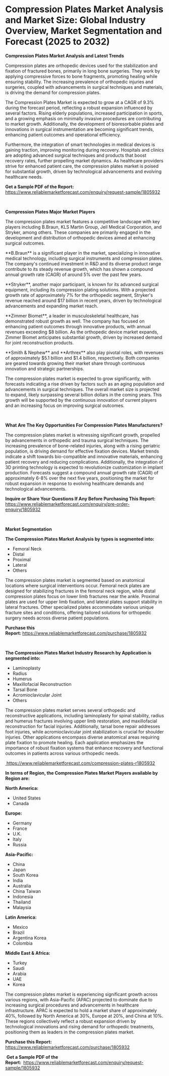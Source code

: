 <p><h1>Compression Plates Market Analysis and Market Size: Global Industry Overview, Market Segmentation and Forecast (2025 to 2032)</h1></p><p><strong>Compression Plates Market Analysis and Latest Trends</strong></p>
<p><p>Compression plates are orthopedic devices used for the stabilization and fixation of fractured bones, primarily in long bone surgeries. They work by applying compressive forces to bone fragments, promoting healing while ensuring stability. The increasing prevalence of orthopedic injuries and surgeries, coupled with advancements in surgical techniques and materials, is driving the demand for compression plates.</p><p>The Compression Plates Market is expected to grow at a CAGR of 9.3% during the forecast period, reflecting a robust expansion influenced by several factors. Rising elderly populations, increased participation in sports, and a growing emphasis on minimally invasive procedures are contributing to market growth. Additionally, the development of bioresorbable plates and innovations in surgical instrumentation are becoming significant trends, enhancing patient outcomes and operational efficiency. </p><p>Furthermore, the integration of smart technologies in medical devices is gaining traction, improving monitoring during recovery. Hospitals and clinics are adopting advanced surgical techniques and products that boost recovery rates, further propelling market dynamics. As healthcare providers strive for enhanced patient care, the compression plates market is poised for substantial growth, driven by technological advancements and evolving healthcare needs.</p></p>
<p><strong>Get a Sample PDF of the Report:&nbsp;</strong> <a href="https://www.reliablemarketforecast.com/enquiry/request-sample/1805932?utm_campaign=1893&utm_medium=2&utm_source=Github&utm_content=ia&utm_term=13042025&utm_id=compression-plates">https://www.reliablemarketforecast.com/enquiry/request-sample/1805932</a></p>
<p>&nbsp;</p>
<p><strong>Compression Plates Major Market Players</strong></p>
<p><p>The compression plates market features a competitive landscape with key players including B.Braun, KLS Martin Group, Jeil Medical Corporation, and Stryker, among others. These companies are primarily engaged in the development and distribution of orthopedic devices aimed at enhancing surgical outcomes.</p><p>**B.Braun** is a significant player in the market, specializing in innovative medical technology, including surgical instruments and compression plates. The company's continued investment in R&D and its diverse product range contribute to its steady revenue growth, which has shown a compound annual growth rate (CAGR) of around 5% over the past few years.</p><p>**Stryker**, another major participant, is known for its advanced surgical equipment, including its compression plating solutions. With a projected growth rate of approximately 7% for the orthopedic segment, Stryker's revenue reached around $17 billion in recent years, driven by technological advancements and expanding market reach.</p><p>**Zimmer Biomet**, a leader in musculoskeletal healthcare, has demonstrated robust growth as well. The company has focused on enhancing patient outcomes through innovative products, with annual revenues exceeding $8 billion. As the orthopedic device market expands, Zimmer Biomet anticipates substantial growth, driven by increased demand for joint reconstruction products.</p><p>**Smith & Nephew** and **Arthrex** also play pivotal roles, with revenues of approximately $5.1 billion and $1.4 billion, respectively. Both companies are geared towards growing their market share through continuous innovation and strategic partnerships.</p><p>The compression plates market is expected to grow significantly, with forecasts indicating a rise driven by factors such as an aging population and advancements in surgical techniques. The overall market size is projected to expand, likely surpassing several billion dollars in the coming years. This growth will be supported by the continuous innovation of current players and an increasing focus on improving surgical outcomes.</p></p>
<p>&nbsp;</p>
<p><strong>What Are The Key Opportunities For Compression Plates Manufacturers?</strong></p>
<p><p>The compression plates market is witnessing significant growth, propelled by advancements in orthopedic and trauma surgical techniques. The increasing prevalence of bone-related injuries, along with a rising geriatric population, is driving demand for effective fixation devices. Market trends indicate a shift towards bio-compatible and innovative materials, enhancing patient recovery and reducing complications. Additionally, the integration of 3D printing technology is expected to revolutionize customization in implant production. Forecasts suggest a compound annual growth rate (CAGR) of approximately 6-8% over the next five years, positioning the market for robust expansion in response to evolving healthcare demands and technological advancements.</p></p>
<p><strong>Inquire or Share Your Questions If Any Before Purchasing This Report:</strong> <a href="https://www.reliablemarketforecast.com/enquiry/pre-order-enquiry/1805932?utm_campaign=1893&utm_medium=2&utm_source=Github&utm_content=ia&utm_term=13042025&utm_id=compression-plates">https://www.reliablemarketforecast.com/enquiry/pre-order-enquiry/1805932</a></p>
<p>&nbsp;</p>
<p><strong>Market Segmentation</strong></p>
<p><strong>The Compression Plates Market Analysis by types is segmented into:</strong></p>
<p><ul><li>Femoral Neck</li><li>Distal</li><li>Proximal</li><li>Lateral</li><li>Others</li></ul></p>
<p><p>The compression plates market is segmented based on anatomical locations where surgical interventions occur. Femoral neck plates are designed for stabilizing fractures in the femoral neck region, while distal compression plates focus on lower limb fractures near the ankle. Proximal plates are used for upper limb fixation, and lateral plates support stability in lateral fractures. Other specialized plates accommodate various unique fracture sites and conditions, offering tailored solutions for orthopedic surgery needs across diverse patient populations.</p></p>
<p><strong>Purchase this Report:&nbsp;</strong><a href="https://www.reliablemarketforecast.com/purchase/1805932?utm_campaign=1893&utm_medium=2&utm_source=Github&utm_content=ia&utm_term=13042025&utm_id=compression-plates">https://www.reliablemarketforecast.com/purchase/1805932</a></p>
<p>&nbsp;</p>
<p><strong>The Compression Plates Market Industry Research by Application is segmented into:</strong></p>
<p><ul><li>Laminoplasty</li><li>Radius</li><li>Humerus</li><li>Maxillofacial Reconstruction</li><li>Tarsal Bone</li><li>Acromioclavicular Joint</li><li>Others</li></ul></p>
<p><p>The compression plates market serves several orthopedic and reconstructive applications, including laminoplasty for spinal stability, radius and humerus fractures involving upper limb restoration, and maxillofacial reconstruction for facial injuries. Additionally, tarsal bone repair addresses foot injuries, while acromioclavicular joint stabilization is crucial for shoulder injuries. Other applications encompass diverse anatomical areas requiring plate fixation to promote healing. Each application emphasizes the importance of robust fixation systems that enhance recovery and functional outcomes in patients across various orthopedic needs.</p></p>
<p><a href="https://www.reliablemarketforecast.com/compression-plates-r1805932?utm_campaign=1893&utm_medium=2&utm_source=Github&utm_content=ia&utm_term=13042025&utm_id=compression-plates">&nbsp;https://www.reliablemarketforecast.com/compression-plates-r1805932</a></p>
<p><strong>In terms of Region, the Compression Plates Market Players available by Region are:</strong></p>
<p>
    <p> <strong> North America: </strong>
        <ul>
            <li>United States</li>
            <li>Canada</li>
        </ul>
        </p> 
    <p> <strong> Europe: </strong>
        <ul>
            <li>Germany</li>
            <li>France</li>
            <li>U.K.</li>
            <li>Italy</li>
            <li>Russia</li>
        </ul>
        </p> 
    <p> <strong> Asia-Pacific: </strong>
        <ul>
            <li>China</li>
            <li>Japan</li>
            <li>South Korea</li>
            <li>India</li>
            <li>Australia</li>
            <li>China Taiwan</li>
            <li>Indonesia</li>
            <li>Thailand</li>
            <li>Malaysia</li>
        </ul>
        </p> 
    <p> <strong> Latin America: </strong>
        <ul>
            <li>Mexico</li>
            <li>Brazil</li>
            <li>Argentina Korea</li>
            <li>Colombia</li>
        </ul>
        </p> 
    <p> <strong> Middle East & Africa: </strong>
        <ul>
            <li>Turkey</li>
            <li>Saudi</li>
            <li>Arabia</li>
            <li>UAE</li>
            <li>Korea</li>
        </ul>
    </p>
    </p>
<p><p>The compression plates market is experiencing significant growth across various regions, with Asia-Pacific (APAC) projected to dominate due to increasing surgical procedures and advancements in healthcare infrastructure. APAC is expected to hold a market share of approximately 40%, followed by North America at 30%, Europe at 20%, and China at 10%. These regions collectively reflect a robust expansion driven by technological innovations and rising demand for orthopedic treatments, positioning them as leaders in the compression plates market.</p></p>
<p><strong>Purchase this Report: </strong><a href="https://www.reliablemarketforecast.com/purchase/1805932?utm_campaign=1893&utm_medium=2&utm_source=Github&utm_content=ia&utm_term=13042025&utm_id=compression-plates">https://www.reliablemarketforecast.com/purchase/1805932</a></p>
<p>&nbsp;<strong>Get a Sample PDF of the Report:&nbsp;&nbsp;</strong><a href="https://www.reliablemarketforecast.com/enquiry/request-sample/1805932?utm_campaign=1893&utm_medium=2&utm_source=Github&utm_content=ia&utm_term=13042025&utm_id=compression-plates">https://www.reliablemarketforecast.com/enquiry/request-sample/1805932</a></p>
<p><strong></strong></p>
<p><p></p><p></p><p></p></p>
